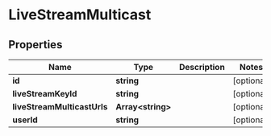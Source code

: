 
# LiveStreamMulticast

## Properties

Name | Type | Description | Notes
------------ | ------------- | ------------- | -------------
**id** | **string** |  |  [optional]
**liveStreamKeyId** | **string** |  |  [optional]
**liveStreamMulticastUrls** | **Array&lt;string&gt;** |  |  [optional]
**userId** | **string** |  |  [optional]



